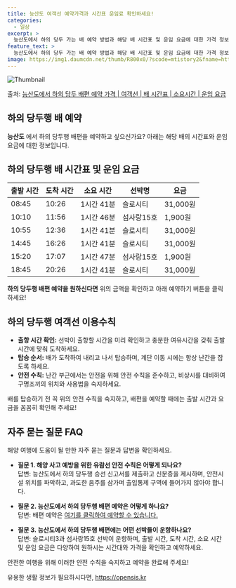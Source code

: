 ```yaml
---
title: 능산도 여객선 예약가격과 시간표 운임료 확인하세요!
categories:
  - 일상
excerpt: >
  능산도에서 하의 당두 가는 배 예약 방법과 해당 배 시간표 및 운임 요금에 대한 가격 정보를 안내 드리겠습니다. 안전하고 재밋는 하의 당두행 여행을 위해 아래 정보 참고하시기 바랍니다. 하의 당두행 배편 예약하기 👈 클릭능산도에서 하의 당두행 배 시간표출발 시간도착 시간소요 시간선박명요금08:4510:261시간 41분슬로시티31,000원10:1011:561시간 46분섬사랑15호1,900원10:5512:361시간 41분슬로시티31,000원14:4516:261시간 41분슬로시티31,000원15:2017:071시간 47분섬사랑15호1,900원18:4520:261시간 41분슬로시티31,000원하의 당두행 배편 예약하기 👈 클릭능산도에서 하의 당두행 여객선 탑승 시 이용수칙능산도에서 하의 당두행 배 출항시간을 확..
feature_text: >
  능산도에서 하의 당두 가는 배 예약 방법과 해당 배 시간표 및 운임 요금에 대한 가격 정보를 안내 드리겠습니다. 안전하고 재밋는 하의 당두행 여행을 위해 아래 정보 참고하시기 바랍니다. 하의 당두행 배편 예약하기 👈 클릭능산도에서 하의 당두행 배 시간표출발 시간도착 시간소요 시간선박명요금08:4510:261시간 41분슬로시티31,000원10:1011:561시간 46분섬사랑15호1,900원10:5512:361시간 41분슬로시티31,000원14:4516:261시간 41분슬로시티31,000원15:2017:071시간 47분섬사랑15호1,900원18:4520:261시간 41분슬로시티31,000원하의 당두행 배편 예약하기 👈 클릭능산도에서 하의 당두행 여객선 탑승 시 이용수칙능산도에서 하의 당두행 배 출항시간을 확..
image: https://img1.daumcdn.net/thumb/R800x0/?scode=mtistory2&fname=https%3A%2F%2Fblog.kakaocdn.net%2Fdn%2F4gFZ6%2FbtsHBORzulW%2FvaDkbp3y0QMDRZrKnBkAEK%2Fimg.webp
---
```


![Thumbnail](https://img1.daumcdn.net/thumb/R800x0/?scode=mtistory2&fname=https%3A%2F%2Fblog.kakaocdn.net%2Fdn%2F4gFZ6%2FbtsHBORzulW%2FvaDkbp3y0QMDRZrKnBkAEK%2Fimg.webp)

<p>출처: <a href="https://opensis.kr/entry/%EB%8A%A5%EC%82%B0%EB%8F%84%EC%97%90%EC%84%9C-%ED%95%98%EC%9D%98-%EB%8B%B9%EB%91%90-%EB%B0%B0%ED%8E%B8-%EC%98%88%EC%95%BD-%EA%B0%80%EA%B2%A9-%EC%97%AC%EA%B0%9D%EC%84%A0-%EB%B0%B0-%EC%8B%9C%EA%B0%84%ED%91%9C-%EC%86%8C%EC%9A%94%EC%8B%9C%EA%B0%84-%EC%9A%B4%EC%9E%84-%EC%9A%94%EA%B8%88" rel="dofollow">능산도에서 하의 당두 배편 예약 가격 | 여객선 | 배 시간표 | 소요시간 | 운임 요금</a> </p>

## 하의 당두행 배 예약

**능산도** 에서 하의 당두행 배편을 예약하고 싶으신가요? 아래는 해당 배의 시간표와 운임 요금에 대한 정보입니다.

## 하의 당두행 배 시간표 및 운임 요금

**출발 시간** | **도착 시간** | **소요 시간** | **선박명** | **요금**  
---|---|---|---|---  
08:45 | 10:26 | 1시간 41분 | 슬로시티 | 31,000원  
10:10 | 11:56 | 1시간 46분 | 섬사랑15호 | 1,900원  
10:55 | 12:36 | 1시간 41분 | 슬로시티 | 31,000원  
14:45 | 16:26 | 1시간 41분 | 슬로시티 | 31,000원  
15:20 | 17:07 | 1시간 47분 | 섬사랑15호 | 1,900원  
18:45 | 20:26 | 1시간 41분 | 슬로시티 | 31,000원  
  
**하의 당두행 배편 예약을 원하신다면** 위의 금액을 확인하고 아래 예약하기 버튼을 클릭하세요!

## 하의 당두행 여객선 이용수칙

  * **출항 시간 확인:** 선박이 출항할 시간을 미리 확인하고 충분한 여유시간을 갖춰 출발 시간에 맞춰 도착하세요.
  * **탑승 순서:** 배가 도착하여 내리고 나서 탑승하며, 계단 이동 시에는 항상 난간을 잡도록 하세요.
  * **안전 수칙:** 난간 부근에서는 안전을 위해 안전 수칙을 준수하고, 비상시를 대비하여 구명조끼의 위치와 사용법을 숙지하세요.

배를 탑승하기 전 꼭 위의 안전 수칙을 숙지하고, 배편을 예약할 때에는 출발 시간과 요금을 꼼꼼히 확인해 주세요!

## 자주 묻는 질문 FAQ

해양 여행에 도움이 될 만한 자주 묻는 질문과 답변을 확인하세요.

  * **질문 1. 해양 사고 예방을 위한 유람선 안전 수칙은 어떻게 되나요?**   
답변: 능산도에서 하의 당두행 승선 신고서를 제출하고 신분증을 제시하며, 안전시설 위치를 파악하고, 과도한 음주를 삼가며 출입통제 구역에
들어가지 않아야 합니다.

  * **질문 2. 능산도에서 하의 당두행 배편 예약은 어떻게 하나요?**   
답변: 배편 예약은 [여기를 클릭하여 예약할 수 있습니다.](https://opensis.kr/entry/%EB%8A%A5%EC%82%B0%EB%8F%84%EC%97%90%EC%84%9C-%ED%95%98%EC%9D%98-%EB%8B%B9%EB%91%90-%EB%B0%B0%ED%8E%B8-%EC%98%88%EC%95%BD-%EA%B0%80%EA%B2%A9-%EC%97%AC%EA%B0%9D%EC%84%A0-%EB%B0%B0-%EC%8B%9C%EA%B0%84%ED%91%9C-%EC%86%8C%EC%9A%94%EC%8B%9C%EA%B0%84-%EC%9A%B4%EC%9E%84-%EC%9A%94%EA%B8%88)

  * **질문 3. 능산도에서 하의 당두행 배편에는 어떤 선박들이 운항하나요?**   
답변: 슬로시티3과 섬사랑15호 선박이 운항하며, 출발 시간, 도착 시간, 소요 시간 및 운임 요금은 다양하여 원하시는 시간대와 가격을
확인하고 예약하세요.

안전한 여행을 위해 이러한 안전 수칙을 숙지하고 예약을 완료해 주세요!



 

유용한 생활 정보가 필요하시다면, <a href="https://opensis.kr" rel="dofollow">https://opensis.kr</a>


